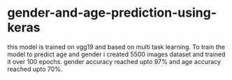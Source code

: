 # gender-and-age-prediction-using-keras
this model is trained on vgg19 and based on multi task learning.
To train the model to predict age and gender i created 5500 images dataset and trained it over 100 epochs.
gender accuracy reached upto 97% and age accuracy reached upto 70%.
